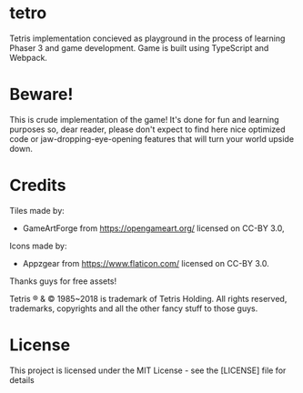# tetro
Tetris implementation concieved as playground in the process of learning Phaser 3 and game development. Game is built using TypeScript and Webpack.

# Beware!
This is crude implementation of the game! It's done for fun and learning purposes so, dear reader, please don't expect to find here nice optimized code or jaw-dropping-eye-opening features that will turn your world upside down. 

# Credits
Tiles made by: 
* GameArtForge from https://opengameart.org/ licensed on CC-BY 3.0,

Icons made by: 
* Appzgear from https://www.flaticon.com/ licensed on CC-BY 3.0.

Thanks guys for free assets!

Tetris ® & © 1985~2018 is trademark of Tetris Holding. All rights reserved, trademarks, copyrights and all the other fancy stuff to those guys.

# License
This project is licensed under the MIT License - see the [LICENSE] file for details

